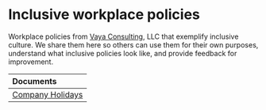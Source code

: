 # Inclusive workplace policies

Workplace policies from [Vaya Consulting](https://www.vayaconsulting.com/), LLC that exemplify inclusive culture.
We share them here so others can use them for their own purposes, understand what inclusive policies look like, and provide
feedback for improvement.

| Documents |
|:---|
| [Company Holidays](https://github.com/nmsanchez/inclusive-workplace-policies/blob/master/company-holidays.md) |
